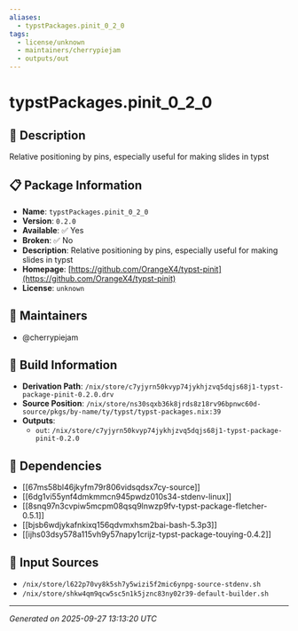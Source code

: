 ```yaml
---
aliases:
  - typstPackages.pinit_0_2_0
tags:
  - license/unknown
  - maintainers/cherrypiejam
  - outputs/out
---
```


# typstPackages.pinit_0_2_0

## 📝 Description

Relative positioning by pins, especially useful for making slides in typst

## 📋 Package Information

- **Name**: `typstPackages.pinit_0_2_0`
- **Version**: `0.2.0`
- **Available**: ✅ Yes
- **Broken**: ✅ No
- **Description**: Relative positioning by pins, especially useful for making slides in typst
- **Homepage**: [https://github.com/OrangeX4/typst-pinit](https://github.com/OrangeX4/typst-pinit)
- **License**: `unknown`
## 👥 Maintainers

- @cherrypiejam


## 🔧 Build Information

- **Derivation Path**: `/nix/store/c7yjyrn50kvyp74jykhjzvq5dqjs68j1-typst-package-pinit-0.2.0.drv`
- **Source Position**: `/nix/store/ns30sqxb36k8jrds8z18rv96bpnwc60d-source/pkgs/by-name/ty/typst/typst-packages.nix:39`
- **Outputs**:
  - `out`:  `/nix/store/c7yjyrn50kvyp74jykhjzvq5dqjs68j1-typst-package-pinit-0.2.0`

## 🔗 Dependencies

- [[67ms58bl46jkyfm79r806vidsqdsx7cy-source]]
- [[6dg1vi55ynf4dmkmmcn945pwdz010s34-stdenv-linux]]
- [[8snq97n3cvpiw5mcpm08qsq9lnwzp9fv-typst-package-fletcher-0.5.1]]
- [[bjsb6wdjykafnkixq156qdvmxhsm2bai-bash-5.3p3]]
- [[ijhs03dsy578a115vh9y57napy1crijz-typst-package-touying-0.4.2]]

## 📁 Input Sources

- `/nix/store/l622p70vy8k5sh7y5wizi5f2mic6ynpg-source-stdenv.sh`
- `/nix/store/shkw4qm9qcw5sc5n1k5jznc83ny02r39-default-builder.sh`

---
*Generated on 2025-09-27 13:13:20 UTC*
